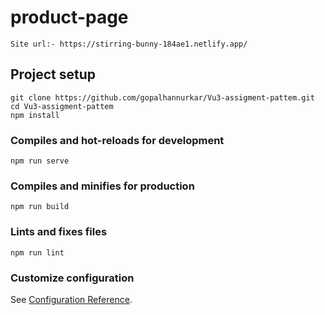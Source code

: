 # product-page
```
Site url:- https://stirring-bunny-184ae1.netlify.app/
```
## Project setup
```
git clone https://github.com/gopalhannurkar/Vu3-assigment-pattem.git
cd Vu3-assigment-pattem
npm install
```

### Compiles and hot-reloads for development
```
npm run serve
```

### Compiles and minifies for production
```
npm run build
```

### Lints and fixes files
```
npm run lint
```

### Customize configuration
See [Configuration Reference](https://cli.vuejs.org/config/).
